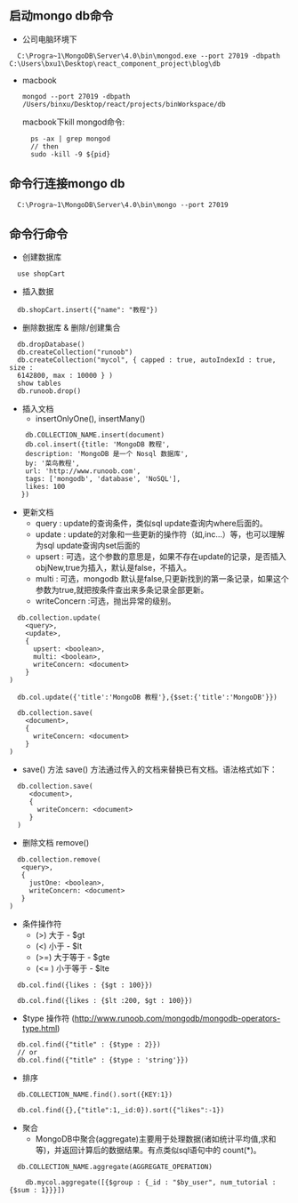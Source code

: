 
## 启动mongo db命令
* 公司电脑环境下
```
  C:\Progra~1\MongoDB\Server\4.0\bin\mongod.exe --port 27019 -dbpath C:\Users\bxu1\Desktop\react_component_project\blog\db
```
* macbook
  ```
  mongod --port 27019 -dbpath /Users/binxu/Desktop/react/projects/binWorkspace/db
  ```

  macbook下kill mongod命令:
  ```
    ps -ax | grep mongod 
    // then
    sudo -kill -9 ${pid}
  ```
  

## 命令行连接mongo db
```
  C:\Progra~1\MongoDB\Server\4.0\bin\mongo --port 27019
```

## 命令行命令
* 创建数据库
```
  use shopCart
```
* 插入数据
```
  db.shopCart.insert({"name": "教程"})
```
* 删除数据库 & 删除/创建集合

```
  db.dropDatabase()
  db.createCollection("runoob")
  db.createCollection("mycol", { capped : true, autoIndexId : true, size : 
  6142800, max : 10000 } )
  show tables
  db.runoob.drop()
```

* 插入文档
  + insertOnlyOne(), insertMany()
```
    db.COLLECTION_NAME.insert(document)
    db.col.insert({title: 'MongoDB 教程', 
    description: 'MongoDB 是一个 Nosql 数据库',
    by: '菜鸟教程',
    url: 'http://www.runoob.com',
    tags: ['mongodb', 'database', 'NoSQL'],
    likes: 100
   })
```

* 更新文档
  + query : update的查询条件，类似sql update查询内where后面的。
  + update : update的对象和一些更新的操作符（如$,$inc...）等，也可以理解为sql update查询内set后面的
  + upsert : 可选，这个参数的意思是，如果不存在update的记录，是否插入objNew,true为插入，默认是false，不插入。
  + multi : 可选，mongodb 默认是false,只更新找到的第一条记录，如果这个参数为true,就把按条件查出来多条记录全部更新。
  + writeConcern :可选，抛出异常的级别。
```
  db.collection.update(
    <query>,
    <update>,
    {
      upsert: <boolean>,
      multi: <boolean>,
      writeConcern: <document>
    }
)

  db.col.update({'title':'MongoDB 教程'},{$set:{'title':'MongoDB'}})

  db.collection.save(
    <document>,
    {
      writeConcern: <document>
    }
)

```

* save() 方法
save() 方法通过传入的文档来替换已有文档。语法格式如下：

```
  db.collection.save(
     <document>,
     {
       writeConcern: <document>
     }
  )
```

*  删除文档 remove()
```
  db.collection.remove(
   <query>,
   {
     justOne: <boolean>,
     writeConcern: <document>
   }
)
```

* 条件操作符
  + (>) 大于 - $gt
  + (<) 小于 - $lt
  + (>=) 大于等于 - $gte
  + (<= ) 小于等于 - $lte
```
  db.col.find({likes : {$gt : 100}})

  db.col.find({likes : {$lt :200, $gt : 100}})
```

* $type 操作符 (http://www.runoob.com/mongodb/mongodb-operators-type.html)

```
  db.col.find({"title" : {$type : 2}})
  // or
  db.col.find({"title" : {$type : 'string'}})
```

* 排序
```
  db.COLLECTION_NAME.find().sort({KEY:1})

  db.col.find({},{"title":1,_id:0}).sort({"likes":-1})
```

* 聚合
  + MongoDB中聚合(aggregate)主要用于处理数据(诸如统计平均值,求和等)，并返回计算后的数据结果。有点类似sql语句中的 count(*)。
```
  db.COLLECTION_NAME.aggregate(AGGREGATE_OPERATION)

    db.mycol.aggregate([{$group : {_id : "$by_user", num_tutorial : {$sum : 1}}}])
```